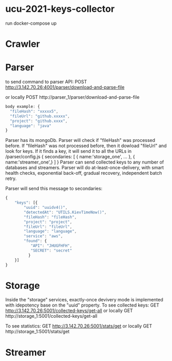 # ucu-2021-keys-collector

run 
docker-compose up

# Crawler 


# Parser
to send command to parser API:
POST http://3.142.70.26:4001/parser/download-and-parse-file  

or locally POST http://parser_1/parser/download-and-parse-file  
```javascript
body example: {
  "fileHash": "xxxxx5",
  "fileUrl": "github.xxxxx",
  "project": "github.xxxx",
  "language": "java"
}
```

Parser has its mongoDb.
Parser will check if "fileHash" was processed before. 
If "fileHash" was not processed before, then it dowload  "fileUrl" and look for keys.
If it finds a key, it will send it to all the URLs in /parser/config.js 
{  secondaries: [ {   name:'storage_one', ... }, {  name:'streamer_one',}  ] }
Parser can send collected keys to any number of databases and streamers.
Parser will do at-least-once-delivery, with smart health checks, exponential back-off, gradual recovery, independent batch retry.

Parser will send this message to secondaries:
```javascript
{
    "keys": [{
        "uuid": "uuidv4()",
        "detectedAt": "UTILS.KievTimeNow()",
        "fileHash": "fileHash",
        "project": "project",
        "fileUrl": "fileUrl",
        "language": "language",
        "service": "aws",
        "found": {
           "API": "JHUGFHFH",
           "SECRET": "secret"
          }
    }]
}
```

# Storage
Inside the "storage" services, exactly-once devivery mode is implemented with idepotency base on the "uuid" property.
To see collected keys:
GET  http://3.142.70.26:5001/collected-keys/get-all
or locally GET http://storage_1:5001/collected-keys/get-all

To see statistics:
GET  http://3.142.70.26:5001/stats/get
or locally GET http://storage_1:5001/stats/get

# Streamer

